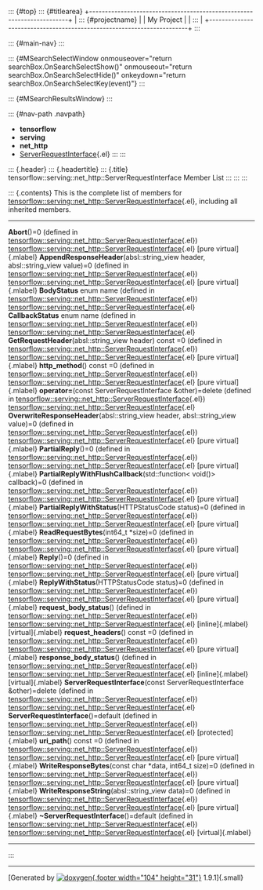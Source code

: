 ::: {#top}
::: {#titlearea}
+-----------------------------------------------------------------------+
| ::: {#projectname}                                                    |
| My Project                                                            |
| :::                                                                   |
+-----------------------------------------------------------------------+
:::

::: {#main-nav}
:::

::: {#MSearchSelectWindow onmouseover="return searchBox.OnSearchSelectShow()" onmouseout="return searchBox.OnSearchSelectHide()" onkeydown="return searchBox.OnSearchSelectKey(event)"}
:::

::: {#MSearchResultsWindow}
:::

::: {#nav-path .navpath}
-   **tensorflow**
-   **serving**
-   **net\_http**
-   [ServerRequestInterface](classtensorflow_1_1serving_1_1net__http_1_1ServerRequestInterface.html){.el}
:::
:::

::: {.header}
::: {.headertitle}
::: {.title}
tensorflow::serving::net\_http::ServerRequestInterface Member List
:::
:::
:::

::: {.contents}
This is the complete list of members for
[tensorflow::serving::net\_http::ServerRequestInterface](classtensorflow_1_1serving_1_1net__http_1_1ServerRequestInterface.html){.el},
including all inherited members.

  --------------------------------------------------------------------------------------------------------------------------------------------------------------------------------------------------------------------------------------- --------------------------------------------------------------------------------------------------------------------------------------- -------------------------------------
  **Abort**()=0 (defined in [tensorflow::serving::net\_http::ServerRequestInterface](classtensorflow_1_1serving_1_1net__http_1_1ServerRequestInterface.html){.el})                                                                        [tensorflow::serving::net\_http::ServerRequestInterface](classtensorflow_1_1serving_1_1net__http_1_1ServerRequestInterface.html){.el}   [pure virtual]{.mlabel}
  **AppendResponseHeader**(absl::string\_view header, absl::string\_view value)=0 (defined in [tensorflow::serving::net\_http::ServerRequestInterface](classtensorflow_1_1serving_1_1net__http_1_1ServerRequestInterface.html){.el})      [tensorflow::serving::net\_http::ServerRequestInterface](classtensorflow_1_1serving_1_1net__http_1_1ServerRequestInterface.html){.el}   [pure virtual]{.mlabel}
  **BodyStatus** enum name (defined in [tensorflow::serving::net\_http::ServerRequestInterface](classtensorflow_1_1serving_1_1net__http_1_1ServerRequestInterface.html){.el})                                                             [tensorflow::serving::net\_http::ServerRequestInterface](classtensorflow_1_1serving_1_1net__http_1_1ServerRequestInterface.html){.el}   
  **CallbackStatus** enum name (defined in [tensorflow::serving::net\_http::ServerRequestInterface](classtensorflow_1_1serving_1_1net__http_1_1ServerRequestInterface.html){.el})                                                         [tensorflow::serving::net\_http::ServerRequestInterface](classtensorflow_1_1serving_1_1net__http_1_1ServerRequestInterface.html){.el}   
  **GetRequestHeader**(absl::string\_view header) const =0 (defined in [tensorflow::serving::net\_http::ServerRequestInterface](classtensorflow_1_1serving_1_1net__http_1_1ServerRequestInterface.html){.el})                             [tensorflow::serving::net\_http::ServerRequestInterface](classtensorflow_1_1serving_1_1net__http_1_1ServerRequestInterface.html){.el}   [pure virtual]{.mlabel}
  **http\_method**() const =0 (defined in [tensorflow::serving::net\_http::ServerRequestInterface](classtensorflow_1_1serving_1_1net__http_1_1ServerRequestInterface.html){.el})                                                          [tensorflow::serving::net\_http::ServerRequestInterface](classtensorflow_1_1serving_1_1net__http_1_1ServerRequestInterface.html){.el}   [pure virtual]{.mlabel}
  **operator=**(const ServerRequestInterface &other)=delete (defined in [tensorflow::serving::net\_http::ServerRequestInterface](classtensorflow_1_1serving_1_1net__http_1_1ServerRequestInterface.html){.el})                            [tensorflow::serving::net\_http::ServerRequestInterface](classtensorflow_1_1serving_1_1net__http_1_1ServerRequestInterface.html){.el}   
  **OverwriteResponseHeader**(absl::string\_view header, absl::string\_view value)=0 (defined in [tensorflow::serving::net\_http::ServerRequestInterface](classtensorflow_1_1serving_1_1net__http_1_1ServerRequestInterface.html){.el})   [tensorflow::serving::net\_http::ServerRequestInterface](classtensorflow_1_1serving_1_1net__http_1_1ServerRequestInterface.html){.el}   [pure virtual]{.mlabel}
  **PartialReply**()=0 (defined in [tensorflow::serving::net\_http::ServerRequestInterface](classtensorflow_1_1serving_1_1net__http_1_1ServerRequestInterface.html){.el})                                                                 [tensorflow::serving::net\_http::ServerRequestInterface](classtensorflow_1_1serving_1_1net__http_1_1ServerRequestInterface.html){.el}   [pure virtual]{.mlabel}
  **PartialReplyWithFlushCallback**(std::function\< void()\> callback)=0 (defined in [tensorflow::serving::net\_http::ServerRequestInterface](classtensorflow_1_1serving_1_1net__http_1_1ServerRequestInterface.html){.el})               [tensorflow::serving::net\_http::ServerRequestInterface](classtensorflow_1_1serving_1_1net__http_1_1ServerRequestInterface.html){.el}   [pure virtual]{.mlabel}
  **PartialReplyWithStatus**(HTTPStatusCode status)=0 (defined in [tensorflow::serving::net\_http::ServerRequestInterface](classtensorflow_1_1serving_1_1net__http_1_1ServerRequestInterface.html){.el})                                  [tensorflow::serving::net\_http::ServerRequestInterface](classtensorflow_1_1serving_1_1net__http_1_1ServerRequestInterface.html){.el}   [pure virtual]{.mlabel}
  **ReadRequestBytes**(int64\_t \*size)=0 (defined in [tensorflow::serving::net\_http::ServerRequestInterface](classtensorflow_1_1serving_1_1net__http_1_1ServerRequestInterface.html){.el})                                              [tensorflow::serving::net\_http::ServerRequestInterface](classtensorflow_1_1serving_1_1net__http_1_1ServerRequestInterface.html){.el}   [pure virtual]{.mlabel}
  **Reply**()=0 (defined in [tensorflow::serving::net\_http::ServerRequestInterface](classtensorflow_1_1serving_1_1net__http_1_1ServerRequestInterface.html){.el})                                                                        [tensorflow::serving::net\_http::ServerRequestInterface](classtensorflow_1_1serving_1_1net__http_1_1ServerRequestInterface.html){.el}   [pure virtual]{.mlabel}
  **ReplyWithStatus**(HTTPStatusCode status)=0 (defined in [tensorflow::serving::net\_http::ServerRequestInterface](classtensorflow_1_1serving_1_1net__http_1_1ServerRequestInterface.html){.el})                                         [tensorflow::serving::net\_http::ServerRequestInterface](classtensorflow_1_1serving_1_1net__http_1_1ServerRequestInterface.html){.el}   [pure virtual]{.mlabel}
  **request\_body\_status**() (defined in [tensorflow::serving::net\_http::ServerRequestInterface](classtensorflow_1_1serving_1_1net__http_1_1ServerRequestInterface.html){.el})                                                          [tensorflow::serving::net\_http::ServerRequestInterface](classtensorflow_1_1serving_1_1net__http_1_1ServerRequestInterface.html){.el}   [inline]{.mlabel}[virtual]{.mlabel}
  **request\_headers**() const =0 (defined in [tensorflow::serving::net\_http::ServerRequestInterface](classtensorflow_1_1serving_1_1net__http_1_1ServerRequestInterface.html){.el})                                                      [tensorflow::serving::net\_http::ServerRequestInterface](classtensorflow_1_1serving_1_1net__http_1_1ServerRequestInterface.html){.el}   [pure virtual]{.mlabel}
  **response\_body\_status**() (defined in [tensorflow::serving::net\_http::ServerRequestInterface](classtensorflow_1_1serving_1_1net__http_1_1ServerRequestInterface.html){.el})                                                         [tensorflow::serving::net\_http::ServerRequestInterface](classtensorflow_1_1serving_1_1net__http_1_1ServerRequestInterface.html){.el}   [inline]{.mlabel}[virtual]{.mlabel}
  **ServerRequestInterface**(const ServerRequestInterface &other)=delete (defined in [tensorflow::serving::net\_http::ServerRequestInterface](classtensorflow_1_1serving_1_1net__http_1_1ServerRequestInterface.html){.el})               [tensorflow::serving::net\_http::ServerRequestInterface](classtensorflow_1_1serving_1_1net__http_1_1ServerRequestInterface.html){.el}   
  **ServerRequestInterface**()=default (defined in [tensorflow::serving::net\_http::ServerRequestInterface](classtensorflow_1_1serving_1_1net__http_1_1ServerRequestInterface.html){.el})                                                 [tensorflow::serving::net\_http::ServerRequestInterface](classtensorflow_1_1serving_1_1net__http_1_1ServerRequestInterface.html){.el}   [protected]{.mlabel}
  **uri\_path**() const =0 (defined in [tensorflow::serving::net\_http::ServerRequestInterface](classtensorflow_1_1serving_1_1net__http_1_1ServerRequestInterface.html){.el})                                                             [tensorflow::serving::net\_http::ServerRequestInterface](classtensorflow_1_1serving_1_1net__http_1_1ServerRequestInterface.html){.el}   [pure virtual]{.mlabel}
  **WriteResponseBytes**(const char \*data, int64\_t size)=0 (defined in [tensorflow::serving::net\_http::ServerRequestInterface](classtensorflow_1_1serving_1_1net__http_1_1ServerRequestInterface.html){.el})                           [tensorflow::serving::net\_http::ServerRequestInterface](classtensorflow_1_1serving_1_1net__http_1_1ServerRequestInterface.html){.el}   [pure virtual]{.mlabel}
  **WriteResponseString**(absl::string\_view data)=0 (defined in [tensorflow::serving::net\_http::ServerRequestInterface](classtensorflow_1_1serving_1_1net__http_1_1ServerRequestInterface.html){.el})                                   [tensorflow::serving::net\_http::ServerRequestInterface](classtensorflow_1_1serving_1_1net__http_1_1ServerRequestInterface.html){.el}   [pure virtual]{.mlabel}
  **\~ServerRequestInterface**()=default (defined in [tensorflow::serving::net\_http::ServerRequestInterface](classtensorflow_1_1serving_1_1net__http_1_1ServerRequestInterface.html){.el})                                               [tensorflow::serving::net\_http::ServerRequestInterface](classtensorflow_1_1serving_1_1net__http_1_1ServerRequestInterface.html){.el}   [virtual]{.mlabel}
  --------------------------------------------------------------------------------------------------------------------------------------------------------------------------------------------------------------------------------------- --------------------------------------------------------------------------------------------------------------------------------------- -------------------------------------
:::

------------------------------------------------------------------------

[Generated by [![doxygen](doxygen.svg){.footer width="104"
height="31"}](https://www.doxygen.org/index.html) 1.9.1]{.small}
